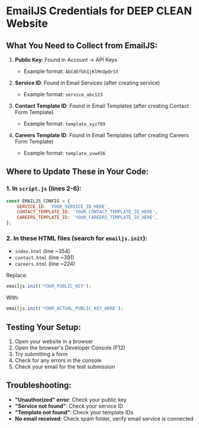 # EmailJS Credentials for DEEP CLEAN Website

## What You Need to Collect from EmailJS:

1. **Public Key**: Found in Account → API Keys
   - Example format: `AbCdEfGhIjKlMnOpQrSt`

2. **Service ID**: Found in Email Services (after creating service)
   - Example format: `service_abc123`

3. **Contact Template ID**: Found in Email Templates (after creating Contact Form Template)
   - Example format: `template_xyz789`

4. **Careers Template ID**: Found in Email Templates (after creating Careers Form Template)
   - Example format: `template_uvw456`

## Where to Update These in Your Code:

### 1. In `script.js` (lines 2-6):
```javascript
const EMAILJS_CONFIG = {
    SERVICE_ID: 'YOUR_SERVICE_ID_HERE',
    CONTACT_TEMPLATE_ID: 'YOUR_CONTACT_TEMPLATE_ID_HERE',
    CAREERS_TEMPLATE_ID: 'YOUR_CAREERS_TEMPLATE_ID_HERE',
};
```

### 2. In these HTML files (search for `emailjs.init`):
- `index.html` (line ~354)
- `contact.html` (line ~391)
- `careers.html` (line ~224)

Replace:
```javascript
emailjs.init('YOUR_PUBLIC_KEY');
```

With:
```javascript
emailjs.init('YOUR_ACTUAL_PUBLIC_KEY_HERE');
```

## Testing Your Setup:

1. Open your website in a browser
2. Open the browser's Developer Console (F12)
3. Try submitting a form
4. Check for any errors in the console
5. Check your email for the test submission

## Troubleshooting:

- **"Unauthorized" error**: Check your public key
- **"Service not found"**: Check your service ID
- **"Template not found"**: Check your template IDs
- **No email received**: Check spam folder, verify email service is connected